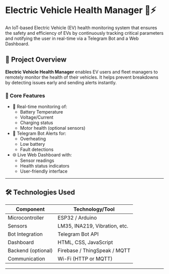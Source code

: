 # Electric Vehicle Health Manager 🚗⚡

An IoT-based Electric Vehicle (EV) health monitoring system that ensures the safety and efficiency of EVs by continuously tracking critical parameters and notifying the user in real-time via a Telegram Bot and a Web Dashboard.

## 🧠 Project Overview

**Electric Vehicle Health Manager** enables EV users and fleet managers to remotely monitor the health of their vehicles. It helps prevent breakdowns by detecting issues early and sending alerts instantly.

### 🔔 Core Features

- 📡 Real-time monitoring of:
  - Battery Temperature
  - Voltage/Current
  - Charging status
  - Motor health (optional sensors)
- 🤖 Telegram Bot Alerts for:
  - Overheating
  - Low battery
  - Fault detections
- 🌐 Live Web Dashboard with:
  - Sensor readings
  - Health status indicators
  - User-friendly interface

---

## 🛠️ Technologies Used

| Component         | Technology/Tool      |
|------------------|----------------------|
| Microcontroller  | ESP32 / Arduino      |
| Sensors          | LM35, INA219, Vibration, etc. |
| Bot Integration  | Telegram Bot API     |
| Dashboard        | HTML, CSS, JavaScript |
| Backend (optional)| Firebase / ThingSpeak / MQTT |
| Communication    | Wi-Fi (HTTP or MQTT) |

---

